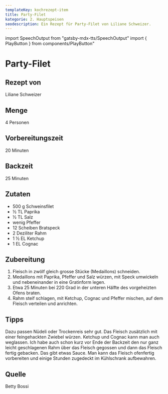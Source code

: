 ```yaml
---
templateKey: kochrezept-item
title: Party-Filet
kategorie: 2. Hauptspeisen
seodescription: Ein Rezept für Party-Filet von Liliane Schweizer.
---
```

import SpeechOutput from "gatsby-mdx-tts/SpeechOutput"
import { PlayButton } from components/PlayButton"

<SpeechOutput id="kochrezept-liliane-schweizer-party-filet" customPlayButton={PlayButton}>

# Party-Filet

## Rezept von

Liliane Schweizer

## Menge

4 Personen

## Vorbereitungszeit

20 Minuten

## Backzeit

25 Minuten

## Zutaten

* 500 g Schweinsfilet
* ½ TL Paprika
* ½ TL Salz
* wenig Pfeffer
* 12 Scheiben Bratspeck
* 2 Deziliter Rahm
* 1 ½ EL Ketchup
* 1 EL Cognac

## Zubereitung

1. Fleisch in zwölf gleich grosse Stücke (Medaillons) schneiden.
1. Medaillons mit Paprika, Pfeffer und Salz würzen, mit Speck umwickeln und nebeneinander in eine Gratinform legen.
1. Etwa 25 Minuten bei 220 Grad in der unteren Hälfte des vorgeheizten Ofens braten.
1. Rahm steif schlagen, mit Ketchup, Cognac und Pfeffer mischen, auf dem Fleisch verteilen und anrichten.

## Tipps

Dazu passen Nüdeli oder Trockenreis sehr gut.
Das Fleisch zusätzlich mit einer feingehackten Zwiebel würzen.
Ketchup und Cognac kann man auch weglassen.
Ich habe auch schon kurz vor Ende der Backzeit den nur ganz leicht geschlagenen Rahm über das Fleisch gegossen und dann das Fleisch fertig gebacken. Das gibt etwas Sauce. 
Man kann das Fleisch ofenfertig vorbereiten und einige Stunden zugedeckt im Kühlschrank aufbewahren.

## Quelle

Betty Bossi

</SpeechOutput>
